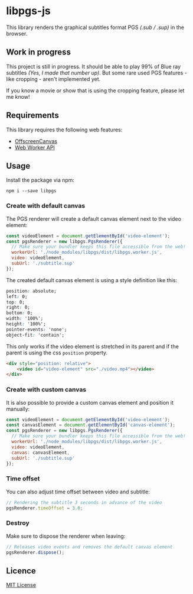 # libpgs-js

This library renders the graphical subtitles format PGS _(.sub / .sup)_ in the browser.

## Work in progress

This project is still in progress. It should be able to play 99% of Blue ray subtitles _(Yes, I made that number up)_. 
But some rare used PGS features - like cropping - aren't implemented yet.

If you know a movie or show that is using the cropping feature, please let me know!

## Requirements

This library requires the following web features:
- [OffscreenCanvas](https://developer.mozilla.org/en-US/docs/Web/API/OffscreenCanvas)
- [Web Worker API](https://developer.mozilla.org/en-US/docs/Web/API/Web_Workers_API)

## Usage

Install the package via npm:
```
npm i --save libpgs
```

### Create with default canvas

The PGS renderer will create a default canvas element next to the video element:

```javascript
const videoElement = document.getElementById('video-element');
const pgsRenderer = new libpgs.PgsRenderer({
  // Make sure your bundler keeps this file accessible from the web!
  workerUrl: './node_modules/libpgs/dist/libpgs.worker.js', 
  video: videoElement,
  subUrl: './subtitle.sup'
});
```

The created default canvas element is using a style definition like this:

```css
position: absolute;
left: 0;
top: 0;
right: 0;
bottom: 0;
width: '100%';
height: '100%';
pointer-events: 'none';
object-fit: 'contain';
```

This only works if the video element is stretched in its parent and if the parent is using the css `position` property.

```html
<div style="position: relative">
    <video id="video-element" src="./video.mp4"></video>
</div>
```

### Create with custom canvas

It is also possible to provide a custom canvas element and position it manually:

```javascript
const videoElement = document.getElementById('video-element');
const canvasElement = document.getElementById('canvas-element');
const pgsRenderer = new libpgs.PgsRenderer({
  // Make sure your bundler keeps this file accessible from the web!
  workerUrl: './node_modules/libpgs/dist/libpgs.worker.js',
  video: videoElement,
  canvas: canvasElement,
  subUrl: './subtitle.sup'
});
```

### Time offset

You can also adjust time offset between video and subtitle:

```javascript
// Rendering the subtitle 3 seconds in advance of the video
pgsRenderer.timeOffset = 3.0;
```

### Destroy

Make sure to dispose the renderer when leaving:

```javascript
// Releases video events and removes the default canvas element
pgsRenderer.dispose();
```

## Licence

[MIT License](LICENSE)
